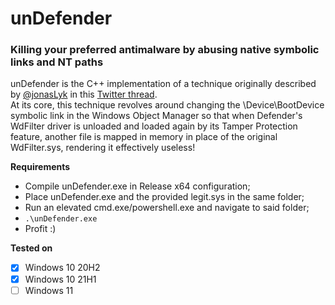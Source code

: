 # unDefender
### Killing your preferred antimalware by abusing native symbolic links and NT paths

unDefender is the C++ implementation of a technique originally described by [@jonasLyk](https://twitter.com/jonasLyk) in this [Twitter thread](https://twitter.com/jonasLyk/status/1378143191279472644).  
At its core, this technique revolves around changing the \Device\BootDevice symbolic link in the Windows Object Manager so that when Defender's WdFilter driver is unloaded and loaded again by its Tamper Protection feature, another file is mapped in memory in place of the original WdFilter.sys, rendering it effectively useless!

__Requirements__
- Compile unDefender.exe in Release x64 configuration;
- Place unDefender.exe and the provided legit.sys in the same folder;
- Run an elevated cmd.exe/powershell.exe and navigate to said folder;
- `.\unDefender.exe`
- Profit :)

__Tested on__
- [x] Windows 10 20H2
- [x] Windows 10 21H1
- [ ] Windows 11
